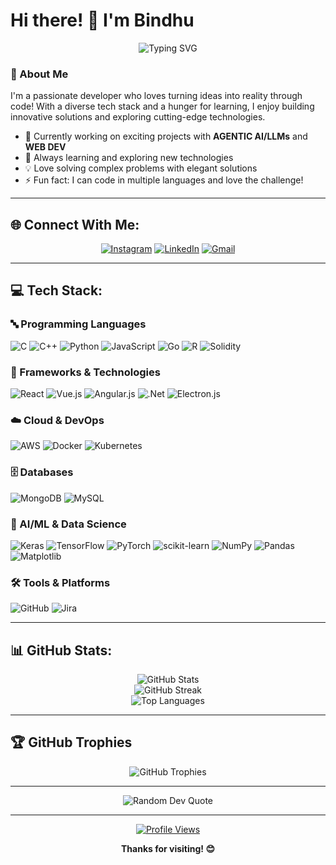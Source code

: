 # Hi there! 👋 I'm Bindhu

<div align="center">
  <img src="https://readme-typing-svg.herokuapp.com?font=Fira+Code&pause=1000&color=2E9EF7&width=435&lines=Full+Stack+Developer;AI%2FML+Enthusiast;Blockchain+Explorer;Always+Learning+New+Things!" alt="Typing SVG" />
</div>

### 🚀 About Me
I'm a passionate developer who loves turning ideas into reality through code! With a diverse tech stack and a hunger for learning, I enjoy building innovative solutions and exploring cutting-edge technologies.

- 🔭 Currently working on exciting projects with **AGENTIC AI/LLMs** and **WEB DEV**
- 🌱 Always learning and exploring new technologies
- 💡 Love solving complex problems with elegant solutions
- ⚡ Fun fact: I can code in multiple languages and love the challenge!

---

## 🌐 Connect With Me:
<div align="center">
  
[![Instagram](https://img.shields.io/badge/Instagram-%23E4405F.svg?style=for-the-badge&logo=Instagram&logoColor=white)](https://www.instagram.com/bindhhuu_/) 
[![LinkedIn](https://img.shields.io/badge/LinkedIn-%230077B5.svg?style=for-the-badge&logo=linkedin&logoColor=white)](https://www.linkedin.com/in/bindhu-m/) 
[![Gmail](https://img.shields.io/badge/Gmail-D14836?style=for-the-badge&logo=gmail&logoColor=white)](mailto:bindhuvarsha456@gmail.com)

</div>

---

## 💻 Tech Stack:

### 🔤 Programming Languages
![C](https://img.shields.io/badge/c-%2300599C.svg?style=for-the-badge&logo=c&logoColor=white) 
![C++](https://img.shields.io/badge/c++-%2300599C.svg?style=for-the-badge&logo=c%2B%2B&logoColor=white) 
![Python](https://img.shields.io/badge/python-3670A0?style=for-the-badge&logo=python&logoColor=ffdd54) 
![JavaScript](https://img.shields.io/badge/javascript-%23323330.svg?style=for-the-badge&logo=javascript&logoColor=%23F7DF1E) 
![Go](https://img.shields.io/badge/go-%2300ADD8.svg?style=for-the-badge&logo=go&logoColor=white) 
![R](https://img.shields.io/badge/r-%23276DC3.svg?style=for-the-badge&logo=r&logoColor=white) 
![Solidity](https://img.shields.io/badge/Solidity-%23363636.svg?style=for-the-badge&logo=solidity&logoColor=white)

### 🚀 Frameworks & Technologies
![React](https://img.shields.io/badge/react-%2320232a.svg?style=for-the-badge&logo=react&logoColor=%2361DAFB) 
![Vue.js](https://img.shields.io/badge/vue.js-%2335495e.svg?style=for-the-badge&logo=vuedotjs&logoColor=%234FC08D) 
![Angular.js](https://img.shields.io/badge/angular.js-%23E23237.svg?style=for-the-badge&logo=angularjs&logoColor=white) 
![.Net](https://img.shields.io/badge/.NET-5C2D91?style=for-the-badge&logo=.net&logoColor=white) 
![Electron.js](https://img.shields.io/badge/Electron-191970?style=for-the-badge&logo=Electron&logoColor=white)

### ☁️ Cloud & DevOps
![AWS](https://img.shields.io/badge/AWS-%23FF9900.svg?style=for-the-badge&logo=amazon-aws&logoColor=white) 
![Docker](https://img.shields.io/badge/docker-%230db7ed.svg?style=for-the-badge&logo=docker&logoColor=white) 
![Kubernetes](https://img.shields.io/badge/kubernetes-%23326ce5.svg?style=for-the-badge&logo=kubernetes&logoColor=white)

### 🗄️ Databases
![MongoDB](https://img.shields.io/badge/MongoDB-%234ea94b.svg?style=for-the-badge&logo=mongodb&logoColor=white) 
![MySQL](https://img.shields.io/badge/mysql-4479A1.svg?style=for-the-badge&logo=mysql&logoColor=white)

### 🤖 AI/ML & Data Science
![Keras](https://img.shields.io/badge/Keras-%23D00000.svg?style=for-the-badge&logo=Keras&logoColor=white) 
![TensorFlow](https://img.shields.io/badge/TensorFlow-%23FF6F00.svg?style=for-the-badge&logo=TensorFlow&logoColor=white) 
![PyTorch](https://img.shields.io/badge/PyTorch-%23EE4C2C.svg?style=for-the-badge&logo=PyTorch&logoColor=white) 
![scikit-learn](https://img.shields.io/badge/scikit--learn-%23F7931E.svg?style=for-the-badge&logo=scikit-learn&logoColor=white) 
![NumPy](https://img.shields.io/badge/numpy-%23013243.svg?style=for-the-badge&logo=numpy&logoColor=white) 
![Pandas](https://img.shields.io/badge/pandas-%23150458.svg?style=for-the-badge&logo=pandas&logoColor=white) 
![Matplotlib](https://img.shields.io/badge/Matplotlib-%23ffffff.svg?style=for-the-badge&logo=Matplotlib&logoColor=black)

### 🛠️ Tools & Platforms
![GitHub](https://img.shields.io/badge/github-%23121011.svg?style=for-the-badge&logo=github&logoColor=white) 
![Jira](https://img.shields.io/badge/jira-%230A0FFF.svg?style=for-the-badge&logo=jira&logoColor=white)

---

## 📊 GitHub Stats:

<div align="center">
  <img src="https://github-readme-stats.vercel.app/api?username=bindhhuu&theme=tokyonight&hide_border=true&include_all_commits=true&count_private=false" alt="GitHub Stats" />
</div>

<div align="center">
  <img src="https://nirzak-streak-stats.vercel.app/?user=bindhhuu&theme=tokyonight&hide_border=true" alt="GitHub Streak" />
</div>

<div align="center">
  <img src="https://github-readme-stats.vercel.app/api/top-langs/?username=bindhhuu&theme=tokyonight&hide_border=true&include_all_commits=true&count_private=false&layout=compact" alt="Top Languages" />
</div>

---

## 🏆 GitHub Trophies
<div align="center">
  <img src="https://github-profile-trophy.vercel.app/?username=bindhhuu&theme=tokyonight&no-frame=true&no-bg=false&margin-w=4&row=1" alt="GitHub Trophies" />
</div>

---

<div align="center">
  <img src="https://quotes-github-readme.vercel.app/api?type=horizontal&theme=tokyonight" alt="Random Dev Quote" />
</div>

---

<div align="center">
  
[![Profile Views](https://visitcount.itsvg.in/api?id=bindhhuu&icon=5&color=6)](https://visitcount.itsvg.in)

**Thanks for visiting! 😊**

</div>

<!-- Proudly created with GPRM ( https://gprm.itsvg.in ) -->

